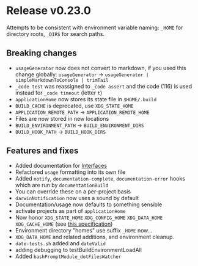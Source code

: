 # Release v0.23.0

Attempts to be consistent with environment variable naming: `_HOME` for directory roots, `_DIRS` for search paths.
## Breaking changes

- `usageGenerator` now does not convert to markdown, if you used this change globally: `usageGenerator` -> `usageGenerator | simpleMarkdownToConsole | trimTail`
- `_code test` was reassigned to `_code assert` and the code (116) is used instead for `_code timeout` (letter `t`)
- `applicationHome` now stores its state file in `$HOME/.build`
- `BUILD_CACHE` is deprecated, use `XDG_STATE_HOME`
- `APPLICATION_REMOTE_PATH` -> `APPLICATION_REMOTE_HOME`
- Files are now stored in new locations
- `BUILD_ENVIRONMENT_PATH` -> `BUILD_ENVIRONMENT_DIRS`
- `BUILD_HOOK_PATH` -> `BUILD_HOOK_DIRS`

## Features and fixes

- Added documentation for [Interfaces](https://www.github.com/zesk/build/docs/tools/interface.md)
- Refactored `usage` formatting into its own file
- Added `notify`, `documentation-complete`, `documentation-error` hooks which are run by `documentationBuild`
- You can override these on a per-project basis
- `darwinNotification` now uses a sound by default
- Documentation/usage now defaults to something sensible
- activate projects as part of `applicationHome`
- Now honor `XDG_STATE_HOME` `XDG_CONFIG_HOME` `XDG_DATA_HOME` `XDG_CACHE_HOME` (see [this specification](https://specifications.freedesktop.org/basedir-spec/latest/))
- Environment directory "homes" use suffix `_HOME` now...
- `XDG_DATA_HOME` and related additions, and environment cleanup.
- `date-tests.sh` added and `dateValid`
- adding debugging to testBuildEnvironmentLoadAll
- Added `bashPromptModule_dotFilesWatcher`

